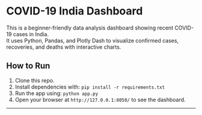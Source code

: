 # COVID-19 India Dashboard

This is a beginner-friendly data analysis dashboard showing recent COVID-19 cases in India.  
It uses Python, Pandas, and Plotly Dash to visualize confirmed cases, recoveries, and deaths with interactive charts.

## How to Run

1. Clone this repo.  
2. Install dependencies with: `pip install -r requirements.txt`  
3. Run the app using: `python app.py`  
4. Open your browser at `http://127.0.0.1:8050/` to see the dashboard.

---
